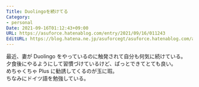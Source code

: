 ```yaml
---
Title: Duolingoを続けてる
Category:
- personal
Date: 2021-09-16T01:12:43+09:00
URL: https://asuforce.hatenablog.com/entry/2021/09/16/011243
EditURL: https://blog.hatena.ne.jp/asuforcegt/asuforce.hatenablog.com/atom/entry/13574176438012140154
---
```


最近、妻が Duolingo  をやっているのに触発されて自分も何気に続けている。  
夕食後にやるようにして習慣づけているけど、ぱっとできてとても良い。  
めちゃくちゃ Plus に勧誘してくるのが玉に瑕。  
ちなみにドイツ語を勉強している。
